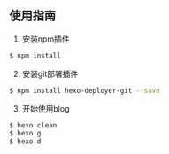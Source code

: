 ## 使用指南
1. 安装npm插件
```bash
$ npm install
```

2. 安装git部署插件
```bash
$ npm install hexo-deployer-git --save
```

3. 开始使用blog
```bash
$ hexo clean
$ hexo g
$ hexo d
```